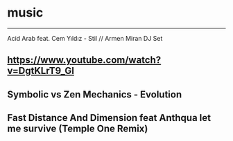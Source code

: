 # music
---
Acid Arab feat. Cem Yıldız - Stil // Armen Miran DJ Set

https://www.youtube.com/watch?v=DgtKLrT9_GI
---
Symbolic vs Zen Mechanics - Evolution
---
Fast Distance And Dimension feat Anthqua let me survive (Temple One Remix)
---

